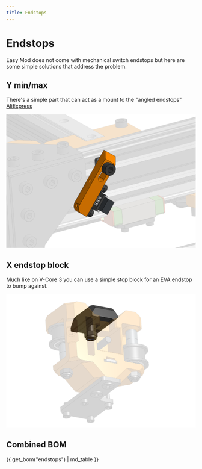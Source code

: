 ```yaml
---
title: Endstops
---
```

# Endstops

Easy Mod does not come with mechanical switch endstops but here are some simple solutions that address the problem.

## Y min/max 

There's a simple part that can act as a mount to the "angled endstops" [AliExpress](https://www.aliexpress.com/item/32837967235.html)

![Y_endstop](assets/Y_endstop.png)

## X endstop block

Much like on V-Core 3 you can use a simple stop block for an EVA endstop to bump against.

![XS_endstop](assets/x_endstop.png)

## Combined BOM

{{ get_bom("endstops") | md_table }}
